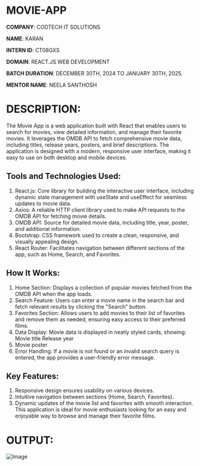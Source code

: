 # MOVIE-APP

**COMPANY**: CODTECH IT SOLUTIONS

**NAME**: KARAN

**INTERN ID**: CT08GXS

**DOMAIN**:  REACT.JS WEB DEVELOPMENT

**BATCH DURATION**:  DECEMBER 30TH, 2024 TO JANUARY 30TH, 2025.

**MENTOR NAME**: NEELA SANTHOSH

# DESCRIPTION:
The Movie App is a web application built with React that enables users to search for movies, view detailed information, and manage their favorite movies. It leverages the OMDB API to fetch comprehensive movie data, including titles, release years, posters, and brief descriptions. The application is designed with a modern, responsive user interface, making it easy to use on both desktop and mobile devices.

## Tools and Technologies Used:

1. React.js: Core library for building the interactive user interface, including dynamic state management with useState and useEffect for seamless updates to movie data.
2. Axios: A reliable HTTP client library used to make API requests to the OMDB API for fetching movie details.
3. OMDB API: Source for detailed movie data, including title, year, poster, and additional information.
4. Bootstrap: CSS framework used to create a clean, responsive, and visually appealing design.
5. React Router: Facilitates navigation between different sections of the app, such as Home, Search, and Favorites.
## How It Works:

1. Home Section: Displays a collection of popular movies fetched from the OMDB API when the app loads.
2. Search Feature: Users can enter a movie name in the search bar and fetch relevant results by clicking the "Search" button.
3. Favorites Section: Allows users to add movies to their list of favorites and remove them as needed, ensuring easy access to their preferred films.
4. Data Display: Movie data is displayed in neatly styled cards, showing:
Movie title
Release year
5. Movie poster
6. Error Handling: If a movie is not found or an invalid search query is entered, the app provides a user-friendly error message.
## Key Features:

1. Responsive design ensures usability on various devices.
2. Intuitive navigation between sections (Home, Search, Favorites).
3. Dynamic updates of the movie list and favorites with smooth interaction.
This application is ideal for movie enthusiasts looking for an easy and enjoyable way to browse and manage their favorite films.

# OUTPUT:

![Image](https://github.com/user-attachments/assets/bb057efa-a2b7-47ef-a3e8-d15104731ab7)

